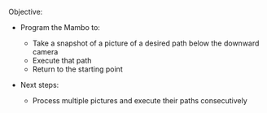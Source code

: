 Objective:

* Program the Mambo to:
	* Take a snapshot of a picture of a desired path below the downward camera
	* Execute that path
	* Return to the starting point

* Next steps:
	* Process multiple pictures and execute their paths consecutively